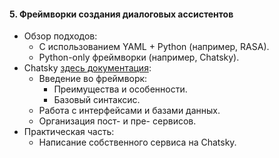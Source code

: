 #### 5. Фреймворки создания диалоговых ассистентов
- Обзор подходов:
  - С использованием YAML + Python (например, RASA).
  - Python-only фреймворки (например, Chatsky).
- Chatsky [здесь документация](https://deeppavlov.github.io/chatsky/index.html):
  - Введение во фреймворк:
    - Преимущества и особенности.
    - Базовый синтаксис.
  - Работа с интерфейсами и базами данных.
  - Организация пост- и пре- сервисов.
- Практическая часть:
  - Написание собственного сервиса на Chatsky.